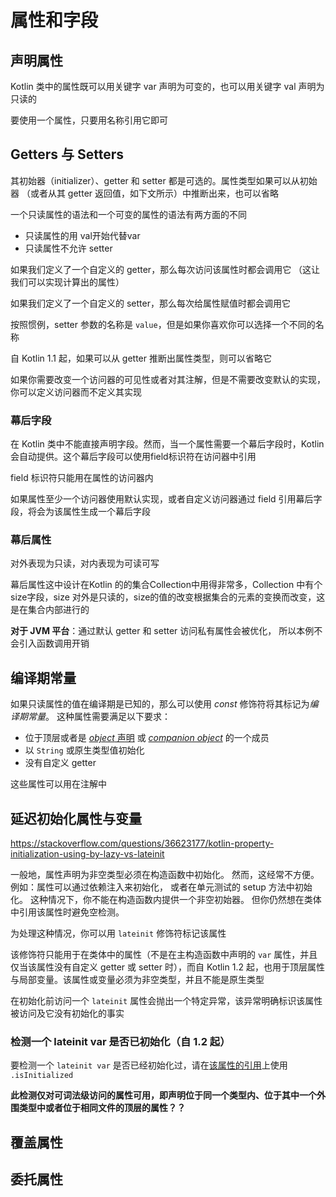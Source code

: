 # 属性和字段

## 声明属性

Kotlin 类中的属性既可以用关键字 var 声明为可变的，也可以用关键字 val 声明为只读的

要使用一个属性，只要用名称引用它即可

## Getters 与 Setters

其初始器（initializer）、getter 和 setter 都是可选的。属性类型如果可以从初始器 （或者从其 getter 返回值，如下文所示）中推断出来，也可以省略

一个只读属性的语法和一个可变的属性的语法有两方面的不同

+ 只读属性的用 val开始代替var
+ 只读属性不允许 setter

如果我们定义了一个自定义的 getter，那么每次访问该属性时都会调用它 （这让我们可以实现计算出的属性）

如果我们定义了一个自定义的 setter，那么每次给属性赋值时都会调用它

按照惯例，setter 参数的名称是 `value`，但是如果你喜欢你可以选择一个不同的名称

自 Kotlin 1.1 起，如果可以从 getter 推断出属性类型，则可以省略它

如果你需要改变一个访问器的可见性或者对其注解，但是不需要改变默认的实现， 你可以定义访问器而不定义其实现

### 幕后字段

在 Kotlin 类中不能直接声明字段。然而，当一个属性需要一个幕后字段时，Kotlin 会自动提供。这个幕后字段可以使用field标识符在访问器中引用

field 标识符只能用在属性的访问器内

如果属性至少一个访问器使用默认实现，或者自定义访问器通过 field 引用幕后字段，将会为该属性生成一个幕后字段

### 幕后属性

对外表现为只读，对内表现为可读可写

幕后属性这中设计在Kotlin 的的集合Collection中用得非常多，Collection 中有个size字段，size 对外是只读的，size的值的改变根据集合的元素的变换而改变，这是在集合内部进行的

**对于 JVM 平台**：通过默认 getter 和 setter 访问私有属性会被优化， 所以本例不会引入函数调用开销

## 编译期常量

如果只读属性的值在编译期是已知的，那么可以使用 *const* 修饰符将其标记为*编译期常量*。 这种属性需要满足以下要求：

- 位于顶层或者是 [*object* 声明](https://www.kotlincn.net/docs/reference/object-declarations.html#对象声明) 或 [*companion object*](https://www.kotlincn.net/docs/reference/object-declarations.html#伴生对象) 的一个成员
- 以 `String` 或原生类型值初始化
- 没有自定义 getter

这些属性可以用在注解中

## 延迟初始化属性与变量

https://stackoverflow.com/questions/36623177/kotlin-property-initialization-using-by-lazy-vs-lateinit

一般地，属性声明为非空类型必须在构造函数中初始化。 然而，这经常不方便。例如：属性可以通过依赖注入来初始化， 或者在单元测试的 setup 方法中初始化。 这种情况下，你不能在构造函数内提供一个非空初始器。 但你仍然想在类体中引用该属性时避免空检测。

为处理这种情况，你可以用 `lateinit` 修饰符标记该属性

该修饰符只能用于在类体中的属性（不是在主构造函数中声明的 `var` 属性，并且仅当该属性没有自定义 getter 或 setter 时），而自 Kotlin 1.2 起，也用于顶层属性与局部变量。该属性或变量必须为非空类型，并且不能是原生类型

在初始化前访问一个 `lateinit` 属性会抛出一个特定异常，该异常明确标识该属性被访问及它没有初始化的事实

### 检测⼀个 lateinit var 是否已初始化（⾃ 1.2 起）

要检测一个 `lateinit var` 是否已经初始化过，请在[该属性的引用](https://www.kotlincn.net/docs/reference/reflection.html#属性引用)上使用 `.isInitialized`

**此检测仅对可词法级访问的属性可用，即声明位于同一个类型内、位于其中一个外围类型中或者位于相同文件的顶层的属性？？**

## 覆盖属性

## 委托属性
